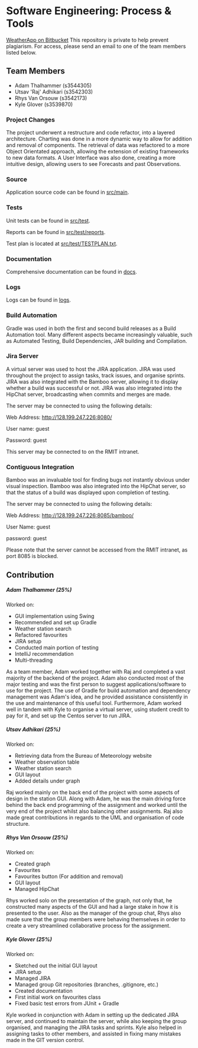 # Software Engineering: Process & Tools

[WeatherApp on Bitbucket](https://bitbucket.org/chocvanilla/weather-app)
This repository is private to help prevent plagiarism.
For access, please send an email to one of the team members listed below.

## Team Members

 - Adam Thalhammer (s3544305)
 - Utsav 'Raj' Adhikari (s3542303)
 - Rhys Van Orsouw (s3542173)
 - Kyle Glover (s3539870)

### Project Changes
The project underwent a restructure and code refactor, into a layered architecture. Charting was done in a more dynamic
 way to allow for addition and removal of components. The retrieval of data was refactored to a more Object Orientated
 approach, allowing the extension of existing frameworks to new data formats. A User Interface was also done, creating a
 more intuitive design, allowing users to see Forecasts and past Observations.

### Source
Application source code can be found in [src/main](src/main).

### Tests
Unit tests can be found in [src/test](src/test).

Reports can be found in [src/test/reports](src/test/reports).

Test plan is located at [src/test/TESTPLAN.txt](src/test/TESTPLAN.md).

### Documentation
Comprehensive documentation can be found in [docs](/docs).

### Logs
Logs can be found in [logs](logs/).

### Build Automation
Gradle was used in both the first and second build releases as a Build Automation tool. Many different aspects became
increasingly valuable, such as Automated Testing, Build Dependencies, JAR building and Compilation.

### Jira Server
A virtual server was used to host the JIRA application. JIRA was used throughout the project to assign tasks, track
issues, and organise sprints. JIRA was also integrated with the Bamboo server, allowing it to display whether a build
was successful or not. JIRA was also integrated into the HipChat server, broadcasting when commits and merges
are made.

The server may be connected to using the following details:

Web Address: http://128.199.247.226:8080/

User name: guest

Password: guest

This server may be connected to on the RMIT intranet.

### Contiguous Integration
Bamboo was an invaluable tool for finding bugs not instantly obvious under visual inspection. Bamboo was also integrated
into the HipChat server, so that the status of a build was displayed upon completion of testing.

The server may be connected to using the following details:

Web Address: http://128.199.247.226:8085/bamboo/

User Name: guest

password: guest

Please note that the server cannot be accessed from the RMIT intranet, as port 8085 is blocked.

## Contribution
##### Adam Thalhammer (25%)
Worked on:

- GUI implementation using Swing
- Recommended and set up Gradle
- Weather station search
- Refactored favourites
- JIRA setup
- Conducted main portion of testing
- IntelliJ recommendation
- Multi-threading

As a team member, Adam worked together with Raj and completed a vast majority of the backend of the project. Adam also
conducted most of the major testing and was the first person to suggest applications/software to use for the project.
The use of Gradle for build automation and dependency management was Adam's idea, and he provided assistance consistently in the use and
maintenance of this useful tool. Furthermore, Adam worked well in tandem with Kyle to organise a virtual server, using student credit to pay for it,
and set up the Centos server to run JIRA.

##### Utsav Adhikari (25%)
Worked on:

- Retrieving data from the Bureau of Meteorology website
- Weather observation table
- Weather station search
- GUI layout
- Added details under graph

Raj worked mainly on the back end of the project with some aspects of design in the station GUI. Along with Adam, he
was the main driving force behind the back end programming of the assignment and worked until the very end of the
project whilst also balancing other assignments. Raj also made great contributions in regards to the UML and
organisation of code structure.

##### Rhys Van Orsouw (25%)
Worked on:

- Created graph
- Favourites
- Favourites button (For addition and removal)
- GUI layout
- Managed HipChat

Rhys worked solo on the presentation of the graph, not only that, he constructed many aspects of the GUI and had a large
stake in how it is presented to the user. Also as the manager of the group chat, Rhys also made sure that the group members
were behaving themselves in order to create a very streamlined collaborative process for the assignment.

##### Kyle Glover (25%)
Worked on:

- Sketched out the initial GUI layout
- JIRA setup
- Managed JIRA
- Managed group Git repositories (branches, .gitignore, etc.)
- Created documentation
- First initial work on favourites class
- Fixed basic test errors from JUnit + Gradle

Kyle worked in conjunction with Adam in setting up the dedicated JIRA server, and continued to maintain the server,
while also keeping the group organised, and managing the JIRA tasks and sprints. Kyle also helped in assigning tasks to
other members, and assisted in fixing many mistakes made in the GIT version control.
